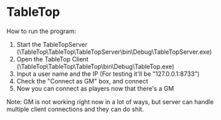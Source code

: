 # TableTop
How to run the program:

1. Start the TableTopServer (\TableTop\TableTop\TableTopServer\bin\Debug\TableTopServer.exe)
2. Open the TableTop Client (\TableTop\TableTop\TableTop\bin\Debug\TableTop.exe)
3. Input a user name and the IP (For testing it'll be "127.0.0.1:8733")
4. Check the "Connect as GM" box, and connect
5. Now you can connect as players now that there's a GM

Note: GM is not working right now in a lot of ways, but server can handle multiple client connections and they can do shit.

